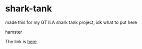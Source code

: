 # shark-tank

made this for my GT ILA shark tank project, idk what to put here

hamster

The link is [here](https://futuretag3.github.io/shark-tank/index.html)
